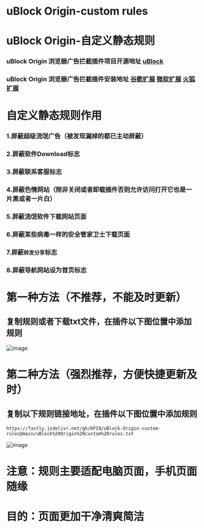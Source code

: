# uBlock Origin-custom rules  
# uBlock Origin-自定义静态规则  
### uBlock Origin 浏览器广告拦截插件项目开源地址 [uBlock](https://github.com/gorhill/uBlock/)
### uBlock Origin 浏览器广告拦截插件安装地址    [谷歌扩展](https://chrome.google.com/webstore/detail/ublock-origin/cjpalhdlnbpafiamejdnhcphjbkeiagm/)    [微软扩展](https://microsoftedge.microsoft.com/addons/detail/ublock-origin/odfafepnkmbhccpbejgmiehpchacaeak/)    [火狐扩展](https://addons.mozilla.org/zh-CN/firefox/addon/ublock-origin//)  

# 自定义静态规则作用
### 1.屏蔽超级流氓广告（被发现漏掉的都已主动屏蔽）
### 2.屏蔽软件Download标志
### 3.屏蔽联系客服标志
### 4.屏蔽色情网站（除非关闭或者卸载插件否则允许访问打开它也是一片黑或者一片白）
### 5.屏蔽流氓软件下载网站页面
### 6.屏蔽某些病毒一样的安全管家卫士下载页面
### 7.屏蔽`转发分享`标志
### 8.屏蔽导航网站设为首页标志

# 第一种方法（不推荐，不能及时更新）
## 复制规则或者下载txt文件，在插件以下图位置中添加规则
![image](https://github.com/KPI0/uBlock-Origin-custom-rules/blob/main/images/Snipaste_2022-02-28_18-40-26.png)
# 第二种方法（强烈推荐，方便快捷更新及时）
## 复制以下规则链接地址，在插件以下图位置中添加规则

    https://fastly.jsdelivr.net/gh/KPI0/uBlock-Origin-custom-rules@main/uBlock%20Origin%20custom%20rules.txt
    
![image](https://github.com/KPI0/uBlock-Origin-custom-rules/blob/main/images/Snipaste_2022-02-28_18-36-37.png)
# 注意：规则主要适配电脑页面，手机页面随缘
# 目的：页面更加干净清爽简洁
